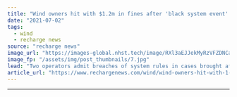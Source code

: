 ```yaml
---
title: "Wind owners hit with $1.2m in fines after 'black system event' that left state without power"
date: "2021-07-02"
tags: 
  - wind
  - recharge news
source: "recharge news"
image_url: "https://images-global.nhst.tech/image/RXl3aEJJekMyRzVFZDNCaXp4cGNNZzlpejZ2c3hOZGYwcEdqRXF2Y0ZuYz0=/nhst/binary/46b0a49a08f538365317f840af0884a5"
image_fp: "/assets/img/post_thumbnails/7.jpg"
lead: "Two operators admit breaches of system rules in cases brought after 2016 network meltdown that hit almost a million homes in South Australia"
article_url: "https://www.rechargenews.com/wind/wind-owners-hit-with-1-2m-in-fines-after-black-system-event-that-left-state-without-power/2-1-1034371"
---
```


---
